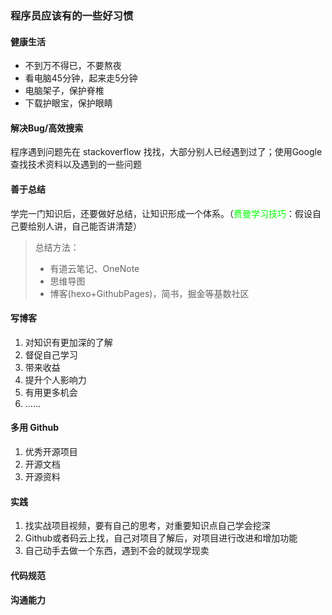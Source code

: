 ### 程序员应该有的一些好习惯

#### 健康生活

- 不到万不得已，不要熬夜
- 看电脑45分钟，起来走5分钟
- 电脑架子，保护脊椎
- 下载护眼宝，保护眼睛

#### 解决Bug/高效搜索

程序遇到问题先在 stackoverflow 找找，大部分别人已经遇到过了；使用Google查找技术资料以及遇到的一些问题

#### 善于总结

学完一门知识后，还要做好总结，让知识形成一个体系。（<font color=00ff00>费曼学习技巧</font>：假设自己要给别人讲，自己能否讲清楚）

> 总结方法：
>
> - 有道云笔记、OneNote
> - 思维导图
> - 博客(hexo+GithubPages)，简书，掘金等基数社区

#### 写博客

1. 对知识有更加深的了解
2. 督促自己学习
3. 带来收益
4. 提升个人影响力
5. 有用更多机会
6. ……

#### 多用 Github

1. 优秀开源项目
2. 开源文档
3. 开源资料

#### 实践

1. 找实战项目视频，要有自己的思考，对重要知识点自己学会挖深
2. Github或者码云上找，自己对项目了解后，对项目进行改进和增加功能
3. 自己动手去做一个东西，遇到不会的就现学现卖

#### 代码规范

#### 沟通能力



#### 